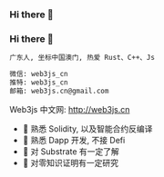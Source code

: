 ### Hi there 👋

### Hi there 🚀

```bat
广东人, 坐标中国澳门, 热爱 Rust、C++、Js

微信: web3js_cn
推特: web3js_cn
邮箱: web3js.cn@gmail.com
```

Web3js 中文网: http://web3js.cn

- 🔭 熟悉 Solidity, 以及智能合约反编译
- 🌱 熟悉 Dapp 开发, 不接 Defi
- 👯 对 Substrate 有一定了解
- 🤔 对零知识证明有一定研究

<!-- - 💬 Ask me about ...
- 📫 How to reach me: ...
- 😄 Pronouns: ...
- ⚡ Fun fact: ...
 -->
